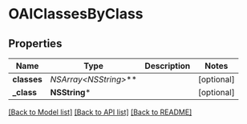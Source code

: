 # OAIClassesByClass

## Properties
Name | Type | Description | Notes
------------ | ------------- | ------------- | -------------
**classes** | **NSArray&lt;NSString*&gt;*** |  | [optional] 
**_class** | **NSString*** |  | [optional] 

[[Back to Model list]](../README.md#documentation-for-models) [[Back to API list]](../README.md#documentation-for-api-endpoints) [[Back to README]](../README.md)


